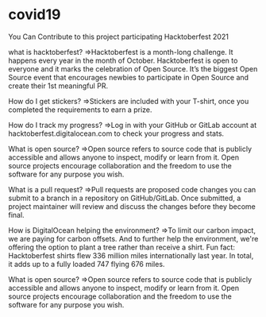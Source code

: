 # covid19
You Can Contribute to this project participating Hacktoberfest 2021




what is hacktoberfest?
=>Hacktoberfest is a month-long challenge. It happens every year in the month of October. Hacktoberfest is open to everyone and it marks the celebration of Open Source. It’s the biggest Open Source event that encourages newbies to participate in Open Source and create their 1st meaningful PR.


How do I get stickers?
=>Stickers are included with your T-shirt, once you completed the requirements to earn a prize.

How do I track my progress?
=>Log in with your GitHub or GitLab account at hacktoberfest.digitalocean.com to check your progress and stats.

What is open source? 
=>Open source refers to source code that is publicly accessible and allows anyone to inspect, modify or learn from it. Open source projects encourage collaboration and the freedom to use the software for any purpose you wish.

What is a pull request? 
=>Pull requests are proposed code changes you can submit to a branch in a repository on GitHub/GitLab. Once submitted, a project maintainer will review and discuss the changes before they become final. 

How is DigitalOcean helping the environment? 
=>To limit our carbon impact, we are paying for carbon offsets. And to further help the environment, we're offering the option to plant a tree rather than receive a shirt.
Fun fact: Hacktoberfest shirts flew 336 million miles internationally last year. In total, it adds up to a fully loaded 747 flying 676 miles.

What is open source? 
=>Open source refers to source code that is publicly accessible and allows anyone to inspect, modify or learn from it. Open source projects encourage collaboration and the freedom to use the software for any purpose you wish.



